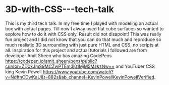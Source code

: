 # 3D-with-CSS---tech-talk

This is my third tech talk. In my free time I played with modeling an actual box with actual pages. Till now I alway used flat cube surfaces so wanted to explore how to do it with CSS only. Result did not disapoint! This was really fun project and I did not know that you can do that much and reproduce so much realistic 3D surrounding with just pure HTML and CSS, no scripts at all. Inspiration for this project and actual tutorials I followed are from developer Amit Sheen who has amazing CodePens https://codepen.io/amit_sheen/pens/public?cursor=ZD0xJm89MCZwPTEmdj01MjM5MzkzNw== and YouTuber CSS king Kevin Powell https://www.youtube.com/watch?v=NdftnCDwKaU&t=882s&ab_channel=KevinPowellKevinPowellVerified.



